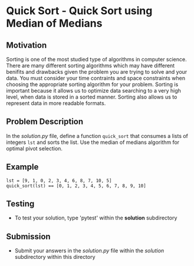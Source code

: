 # Quick Sort - Quick Sort using Median of Medians

## Motivation
Sorting is one of the most studied type of algorithms in computer science. There are many different sorting algorithms which may have different benifits and drawbacks given the problem you are trying to solve and your data. You must consider your time contraints and space constraints when choosing the appropriate sorting algorithm for your problem.
Sorting is important because it allows us to optimize data searching to a very high level, when data is stored in a sorted manner. Sorting also allows us to represent data in more readable formats.

## Problem Description
In the *solution.py* file, define a function `quick_sort` that consumes a lists of integers `lst` and sorts the list. Use the median of medians algorithm for optimal pivot selection.

## Example
```
lst = [9, 1, 0, 2, 3, 4, 6, 8, 7, 10, 5]
quick_sort(lst) == [0, 1, 2, 3, 4, 5, 6, 7, 8, 9, 10]
```


## Testing
* To test your solution, type 'pytest' within the **solution** subdirectory

## Submission
* Submit your answers in the *solution.py* file within the *solution* subdirectory within this directory

